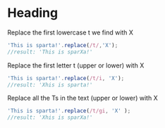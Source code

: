 # Heading
Replace the first lowercase t we find with X
```js
'This is sparta!'.replace(/t/,'X');
//result: 'This is sparXa!'
```
Replace the first letter t (upper or lower) with X
```js
'This is sparta!'.replace(/t/i, 'X');
//result: 'Xhis is sparta!'

```

Replace all the Ts in the text (upper or lower) with X
```js
'This is sparta!'.replace(/t/gi, 'X' );
//result: 'Xhis is sparXa!'
```